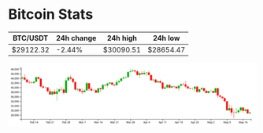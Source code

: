 # Bitcoin Stats

BTC/USDT|24h change|24h high|24h low|
|---|---|---|---|
|$29122.32|-2.44%|$30090.51|$28654.47|

<img src="./chart.svg">

